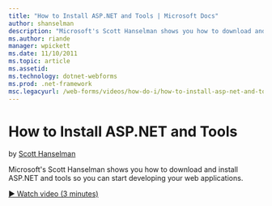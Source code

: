 ```yaml
---
title: "How to Install ASP.NET and Tools | Microsoft Docs"
author: shanselman
description: "Microsoft's Scott Hanselman shows you how to download and install ASP.NET and tools so you can start developing your web applications."
ms.author: riande
manager: wpickett
ms.date: 11/10/2011
ms.topic: article
ms.assetid: 
ms.technology: dotnet-webforms
ms.prod: .net-framework
msc.legacyurl: /web-forms/videos/how-do-i/how-to-install-asp-net-and-tools
---
```

How to Install ASP.NET and Tools
====================
by [Scott Hanselman](https://github.com/shanselman)

Microsoft's Scott Hanselman shows you how to download and install ASP.NET and tools so you can start developing your web applications.

[&#9654; Watch video (3 minutes)](https://channel9.msdn.com/Blogs/ASP-NET-Site-Videos/how-to-install-asp-net-and-tools)